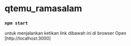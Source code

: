 # qtemu_ramasalam

### `npm start`

untuk menjalankan ketikan link dibawah ini di browser
Open [http://localhost:3000]
